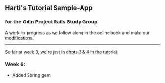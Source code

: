 ## Hartl's Tutorial Sample-App

### for the Odin Project Rails Study Group

A work-in-progress as we follow along in the online book and make our modifications.

---

So far at week 3, we're just in [chpts 3 & 4 in the tutorial](http://ruby.railstutorial.org/chapters/static-pages#top)

### Week 6: 

- Added Spring gem 